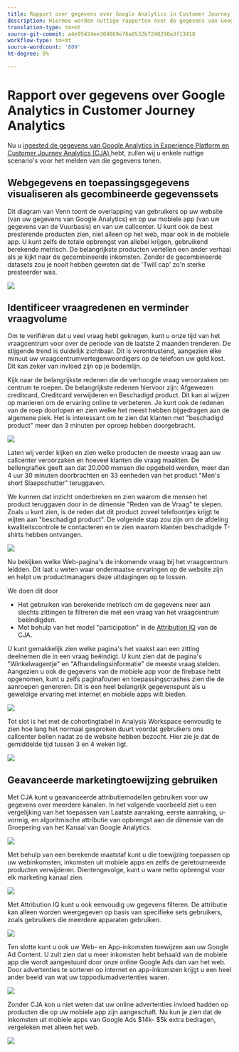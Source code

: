 ```yaml
---
title: Rapport over gegevens over Google Analytics in Customer Journey Analytics
description: Hiermee worden nuttige rapporten over de gegevens van Google Analytics in Customer Journey Analytics weergegeven
translation-type: tm+mt
source-git-commit: a4e95424ee304869e76a0532b7240290a3f13418
workflow-type: tm+mt
source-wordcount: '809'
ht-degree: 0%

---
```



# Rapport over gegevens over Google Analytics in Customer Journey Analytics

Nu u [ingested de gegevens van Google Analytics in Experience Platform en Customer Journey Analytics (CJA) ](/help/use-cases/ga-to-cja.md) hebt, zullen wij u enkele nuttige scenario&#39;s voor het melden van die gegevens tonen.

## Webgegevens en toepassingsgegevens visualiseren als gecombineerde gegevenssets

Dit diagram van Venn toont de overlapping van gebruikers op uw website (van uw gegevens van Google Analytics) en op uw mobiele app (van uw gegevens van de Vuurbasis) en van uw callcenter. U kunt ook de best presterende producten zien, niet alleen op het web, maar ook in de mobiele app. U kunt zelfs de totale opbrengst van allebei krijgen, gebruikend berekende metrisch. De belangrijkste producten vertellen een ander verhaal als je kijkt naar de gecombineerde inkomsten. Zonder de gecombineerde datasets zou je nooit hebben geweten dat de &#39;Twill cap&#39; zo&#39;n sterke presteerder was.

![](assets/combined-datasets.png)

## Identificeer vraagredenen en verminder vraagvolume

Om te verifiëren dat u veel vraag hebt gekregen, kunt u onze tijd van het vraagcentrum voor over de periode van de laatste 2 maanden trenderen. De stijgende trend is duidelijk zichtbaar. Dit is verontrustend, aangezien elke minuut uw vraagcentrumvertegenwoordigers op de telefoon uw geld kost. Dit kan zeker van invloed zijn op je bodemlijn.

Kijk naar de belangrijkste redenen die de verhoogde vraag veroorzaken om centrum te roepen. De belangrijkste redenen hiervoor zijn: Afgewezen creditcard, Creditcard verwijderen en Beschadigd product. Dit kan al wijzen op manieren om de ervaring online te verbeteren. Je kunt ook de redenen van de roep doorlopen en zien welke het meest hebben bijgedragen aan de algemene piek. Het is interessant om te zien dat klanten met &quot;beschadigd product&quot; meer dan 3 minuten per oproep hebben doorgebracht.

![](assets/call-volume.png)

Laten wij verder kijken en zien welke producten de meeste vraag aan uw callcenter veroorzaken en hoeveel klanten die vraag maakten. De bellengrafiek geeft aan dat 20.000 mensen die opgebeld werden, meer dan 4 uur 30 minuten doorbrachten en 33 eenheden van het product &quot;Men&#39;s short Slaapschutter&quot; teruggaven.

We kunnen dat inzicht onderbreken en zien waarom die mensen het product teruggaven door in de dimensie &quot;Reden van de Vraag&quot; te slepen. Zoals u kunt zien, is de reden dat dit product zoveel telefoontjes krijgt te wijten aan &quot;beschadigd product&quot;. De volgende stap zou zijn om de afdeling kwaliteitscontrole te contacteren en te zien waarom klanten beschadigde T-shirts hebben ontvangen.

![](assets/call-reason.png)

Nu bekijken welke Web-pagina&#39;s de inkomende vraag bij het vraagcentrum leidden. Dit laat u weten waar ondermaatse ervaringen op de website zijn en helpt uw productmanagers deze uitdagingen op te lossen.

We doen dit door

* Het gebruiken van berekende metrisch om de gegevens neer aan slechts zittingen te filtreren die met een vraag van het vraagcentrum beëindigden.
* Met behulp van het model &quot;participation&quot; in de [Attribution IQ](https://experienceleague.adobe.com/docs/analytics-platform/using/cja-workspace/attribution/models.html?lang=en#cja-workspace) van de CJA.

U kunt gemakkelijk zien welke pagina&#39;s het vaakst aan een zitting deelnemen die in een vraag beëindigt. U kunt zien dat de pagina&#39;s &quot;Winkelwagentje&quot; en &quot;Afhandelingsinformatie&quot; de meeste vraag stelden. Aangezien u ook de gegevens van de mobiele app voor de firebase hebt opgenomen, kunt u zelfs paginafouten en toepassingscrashes zien die de aanroepen genereren. Dit is een heel belangrijk gegevenspunt als u geweldige ervaring met internet en mobiele apps wilt bieden.

![](assets/contributing-pages.png)

Tot slot is het met de cohortingtabel in Analysis Workspace eenvoudig te zien hoe lang het normaal gesproken duurt voordat gebruikers ons callcenter bellen nadat ze de website hebben bezocht. Hier zie je dat de gemiddelde tijd tussen 3 en 4 weken ligt.

![](assets/cohort.png)

## Geavanceerde marketingtoewijzing gebruiken

Met CJA kunt u geavanceerde attributiemodellen gebruiken voor uw gegevens over meerdere kanalen. In het volgende voorbeeld ziet u een vergelijking van het toepassen van Laatste aanraking, eerste aanraking, u-vormig, en algoritmische attributie van opbrengst aan de dimensie van de Groepering van het Kanaal van Google Analytics.

![](assets/mktg-attribution.png)

Met behulp van een berekende maatstaf kunt u die toewijzing toepassen op uw webinkomsten, inkomsten uit mobiele apps en zelfs de geretourneerde producten verwijderen. Dientengevolge, kunt u ware netto opbrengst voor elk marketing kanaal zien.

![](assets/calc-metric.png)

Met Attribution IQ kunt u ook eenvoudig uw gegevens filteren. De attributie kan alleen worden weergegeven op basis van specifieke sets gebruikers, zoals gebruikers die meerdere apparaten gebruiken.

![](assets/filter.png)

Ten slotte kunt u ook uw Web- en App-inkomsten toewijzen aan uw Google Ad Content. U zult zien dat u meer inkomsten hebt behaald van de mobiele app die wordt aangestuurd door onze online Google Ads dan van het web. Door advertenties te sorteren op internet en app-inkomsten krijgt u een heel ander beeld van wat uw toppodiumadvertenties waren.

![](assets/google-ad.png)

Zonder CJA kon u niet weten dat uw online advertenties invloed hadden op producten die op uw mobiele app zijn aangeschaft. Nu kun je zien dat de inkomsten uit mobiele apps van Google Ads $14k- $5k extra bedragen, vergeleken met alleen het web.

![](assets/google-ad2.png)